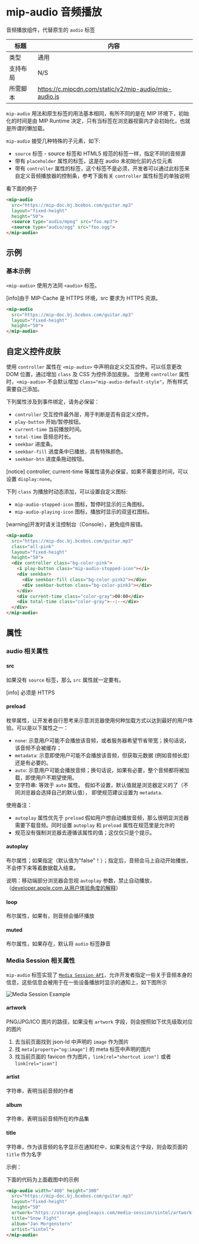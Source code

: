 # mip-audio 音频播放

音频播放组件，代替原生的 `audio` 标签

标题|内容
----|----
类型|通用
支持布局| N/S
所需脚本|https://c.mipcdn.com/static/v2/mip-audio/mip-audio.js

`mip-audio` 用法和原生标签的用法基本相同，有所不同的是在 MIP 环境下，初始化的时间是由 MIP Runtime 决定，只有当标签在浏览器视窗内才会初始化，也就是所谓的懒加载。

`mip-audio` 接受几种特殊的子元素，如下:

- `source` 标签 - source 标签和 HTML5 规范的标签一样，指定不同的音频源
- 带有 `placeholder` 属性的标签，这是在 audio 未初始化前的占位元素
- 带有 `controller` 属性的标签，这个标签不是必须，开发者可以通过此标签来自定义音频播放器的控制条，参考下面有关 `controller` 属性标签的单独说明

看下面的例子

```html
<mip-audio
  src="https://mip-doc.bj.bcebos.com/guitar.mp3"
  layout="fixed-height"
  height="50">
  <source type="audio/mpeg" src="foo.mp3">
  <source type="audio/ogg" src="foo.ogg">
</mip-audio>
```

## 示例

### 基本示例
`<mip-audio>` 使用方法同 `<audio>` 标签。

[info]由于 MIP-Cache 是 HTTPS 环境，src 要求为 HTTPS 资源。

``` html
<mip-audio
  src="https://mip-doc.bj.bcebos.com/guitar.mp3"
  layout="fixed-height"
  height="50">
</mip-audio>
```

## 自定义控件皮肤

使用 `controller` 属性在 `<mip-audio>` 中声明自定义交互控件。可以任意更改 DOM 位置，通过增加 `class` 及 CSS 为控件添加皮肤。
当使用 `controller` 属性时，`<mip-audio>` 不会默认增加 `class="mip-audio-default-style"`，所有样式需要自己添加。

下列属性涉及到事件绑定，请务必保留：

- `controller` 交互控件最外层，用于判断是否有自定义控件。
- `play-button` 开始/暂停按钮。
- `current-time` 当前播放时间。
- `total-time` 音频总时长。
- `seekbar` 进度条。
- `seekbar-fill` 进度条中已播放，具有特殊颜色。
- `seekbar-btn` 进度条拖动按钮。

[notice] controller, current-time 等属性请务必保留，如果不需要总时间，可以设置 `display:none`。

下列 `class` 为播放时动态添加，可以设置自定义图标:

- `mip-audio-stopped-icon` 图标，暂停时显示的三角图标。
- `mip-audio-playing-icon` 图标，播放时显示的双竖杠图标。

[warning]开发时请关注控制台（Console），避免组件报错。

``` html
<mip-audio
  src="https://mip-doc.bj.bcebos.com/guitar.mp3"
  class="all-pink"
  layout="fixed-height"
  height="50">
  <div controller class="bg-color-pink">
    <i play-button class="mip-audio-stopped-icon"></i>
    <div seekbar>
      <div seekbar-fill class="bg-color-pink2"></div>
      <div seekbar-button class="bg-color-pink3"></div>
    </div>
    <div current-time class="color-gray">00:00</div>
    <div total-time class="color-gray">--:--</div>
  </div>
</mip-audio>
```


## 属性

### audio 相关属性

#### src

如果没有 `source` 标签，那么 `src` 属性就一定要有。

[info] 必须是 HTTPS

#### preload

枚举属性，让开发者自行思考来示意浏览器使用何种加载方式以达到最好的用户体验。可以是以下属性之一：
- `none`: 示意用户可能不会播放该音频，或者服务器希望节省带宽；换句话说，该音频不会被缓存；
- `metadata`: 示意即使用户可能不会播放该音频，但获取元数据 (例如音频长度) 还是有必要的。
- `auto`: 示意用户可能会播放音频；换句话说，如果有必要，整个音频都将被加载，即使用户不期望使用。
- 空字符串: 等效于 `auto` 属性。
假如不设置，默认值就是浏览器定义的了（不同浏览器会选择自己的默认值）， 即使规范建议设置为 `metadata`.

使用备注：
- `autoplay` 属性优先于 `preload` 假如用户想自动播放音频，那么很明显浏览器需要下载音频。同时设置 `autoplay` 和 `preload` 属性在规范里是允许的
- 规范没有强制浏览器去遵循该属性的值；这仅仅只是个提示。

#### autoplay

布尔属性；如果指定（默认值为"false"！）；指定后，音频会马上自动开始播放，不会停下来等着数据载入结束。

说明：移动端部分浏览器会忽视 `autoplay` 参数，禁止自动播放，（[developer.apple.com 从用户体验角度的解释](https://developer.apple.com/library/content/documentation/AudioVideo/Conceptual/Using_HTML5_Audio_Video/Device-SpecificConsiderations/Device-SpecificConsiderations.html)）

#### loop

布尔属性，如果有，则音频会循环播放

#### muted

布尔属性，如果存在，默认将 `audio` 标签静音

### Media Session 相关属性

`mip-audio` 标签实现了 [`Media Session API`](https://developers.google.cn/web/updates/2017/02/media-session)，允许开发者指定一些关于音频本身的信息，这些信息会被用于在一些设备播放时显示的通知上，如下图所示

![Media Session Example](https://mip-doc.cdn.bcebos.com/mipengine-org/assets/mip-audio-mediasession.png)

#### artwork

PNG/JPG/ICO 图片的路径，如果没有 `artwork` 字段，则会按照如下优先级取对应的图片

1. 去当前页面找到 json-ld 中声明的 `image` 作为图片
2. 找 `meta[property="og:image"]` 的 meta 标签中声明的图片
3. 找当前页面的 favicon 作为图片，`link[rel="shortcut icon"]` 或者 `link[rel="icon"]`

#### artist

字符串，表明当前音频的作者

#### album

字符串，表明当前音频所在的作品集

#### title

字符串，作为该音频的名字显示在通知栏中，如果没有这个字段，则会取页面的 `title` 作为名字

示例：

下面的代码为上面截图中的示例

```html
<mip-audio width="400" height="300"
  src="https://mip-doc.bj.bcebos.com/guitar.mp3"
  layout="fixed-height"
  height="50"
  artwork="https://storage.googleapis.com/media-session/sintel/artwork-512.png"
  title="Snow Fight"
  album="Jan Morgenstern"
  artist="Sintel">
</mip-audio>
```
